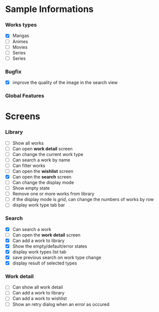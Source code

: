 # Sample Informations
### Works types
- [x] Mangas
- [ ] Animes
- [ ] Movies
- [ ] Series
- [ ] Series

### Bugfix
- [x] improve the quality of the image in the search view

### Global Features
 
# Screens
### Library
- [ ] Show all works
- [ ] Can open **work detail** screen
- [ ] Can change the current work type
- [ ] Can search a work by name
- [ ] Can filter works
- [ ] Can open the **wishlist** screen
- [x] Can open the **search** screen
- [ ] Can change the display mode
- [ ] Show empty state
- [ ] Remove one or more works from library
- [ ] if the display mode is *grid*, can change the numbers of works by row
- [ ] display work type tab bar

### Search
- [x] Can search a work
- [ ] Can open the **work detail** screen
- [x] Can add a work to library
- [x] Show the empty/default/error states
- [x] display work types list tab
- [x] save previous search on work type change
- [x] display result of selected types

### Work detail
- [ ] Can show all work detail
- [ ] Can add a work to library
- [ ] Can add a work to wishlist
- [ ] Show an retry dialog when an error as occured
